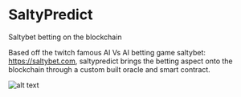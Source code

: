 # SaltyPredict
Saltybet betting on the blockchain


Based off the twitch famous AI Vs AI betting game saltybet: https://saltybet.com, saltypredict brings the betting aspect onto the blockchain through a custom built oracle and smart contract.

![alt text](https://github.com/Jinchans/SaltyPredict/blob/main/saltypredict_flowchart.png?raw=true)
